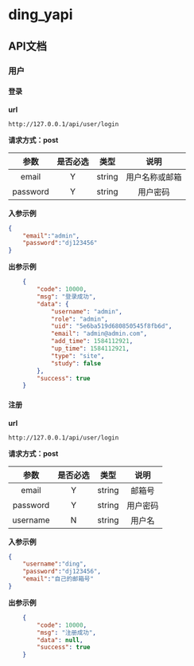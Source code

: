 # ding_yapi

## API文档
### 用户
#### 登录
**url**
```
http://127.0.0.1/api/user/login
```
**请求方式：post**

| 参数|是否必选|类型|说明|
| :----: |:----: |:----: |:----: |
| email |Y |string |用户名称或邮箱 |
| password |Y |string |用户密码 |
**入参示例**
```json
{
	"email":"admin",
	"password":"dj123456"
}
```
**出参示例**
```json
    {
        "code": 10000,
        "msg": "登录成功",
        "data": {
            "username": "admin",
            "role": "admin",
            "uid": "5e6ba519d680850545f8fb6d",
            "email": "admin@admin.com",
            "add_time": 1584112921,
            "up_time": 1584112921,
            "type": "site",
            "study": false
        },
        "success": true
    }   
```
#### 注册
**url**
```
http://127.0.0.1/api/user/login
```
**请求方式：post**

| 参数|是否必选|类型|说明|
| :----: |:----: |:----: |:----: |
| email |Y |string |邮箱号 |
| password |Y |string |用户密码 |
| username |N |string |用户名 |
**入参示例**
```json
{
	"username":"ding",
	"password":"dj123456",
	"email":"自己的邮箱号"
}
```
**出参示例**
```json
    {
        "code": 10000,
        "msg": "注册成功",
        "data": null,
        "success": true
    }
```
